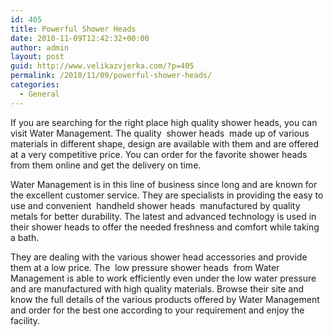 ```yaml
---
id: 405
title: Powerful Shower Heads
date: 2010-11-09T12:42:32+00:00
author: admin
layout: post
guid: http://www.velikazvjerka.com/?p=405
permalink: /2010/11/09/powerful-shower-heads/
categories:
  - General
---
```

If you are searching for the right place high quality shower heads, you can visit Water Management. The quality &nbsp;shower heads&nbsp; made up of various materials in different shape, design are available with them and are offered at a very competitive price. You can order for the favorite shower heads from them online and get the delivery on time.

Water Management is in this line of business since long and are known for the excellent customer service. They are specialists in providing the easy to use and convenient &nbsp;handheld shower heads&nbsp; manufactured by quality metals for better durability. The latest and advanced technology is used in their shower heads to offer the needed freshness and comfort while taking a bath.

They are dealing with the various shower head accessories and provide them at a low price. The &nbsp;low pressure shower heads&nbsp; from Water Management is able to work efficiently even under the low water pressure and are manufactured with high quality materials. Browse their site and know the full details of the various products offered by Water Management and order for the best one according to your requirement and enjoy the facility.